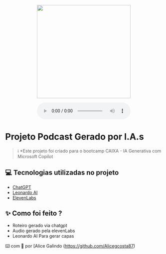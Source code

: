 <p align="center">
<img 
    src="./assets/assets/flux_dev_criar_foto_de_um_podcaster_o_podcaster__uma_mulher_jo_3_e55679ed-ce62-4c48-ab8d-51a112fa5f7a.jpeg"
    width="300"
/>
</p>

<div align="center">
    <audio src="output/ElevenLabs_2025-01-16T10_12_34_Nichalia Schwartz_pvc_s35_sb100_se0_b_m2.mp3" controls title="Podcast editado"></audio>
</div>

# Projeto Podcast Gerado por I.A.s


 > ℹ️ *Este projeto foi criado para o bootcamp CAIXA - IA Generativa com Microsoft Copilot

## 💻 Tecnologias utilizadas no projeto

- [ChatGPT](https://chat.openai.com/) 
- [Leonardo AI](https://app.leonardo.ai/image-generation/)
- [ElevenLabs](https://beta.elevenlabs.io/)

## ✨ Como foi feito ?

- Roteiro gerado via chatgpt
- Audio gerado pela elevenLabs
- Leonardo AI Para gerar capas

⌨️ com 💜 por [Alice Galindo (https://github.com/Alicegcosta87)
